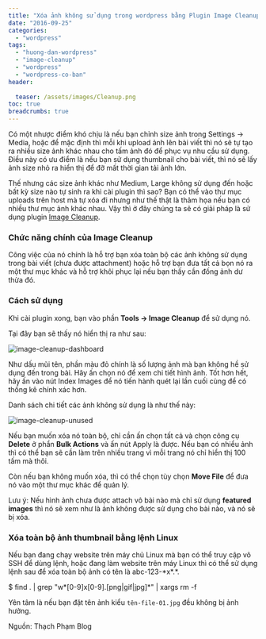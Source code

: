 ```yaml
---
title: "Xóa ảnh không sử dụng trong wordpress bằng Plugin Image Cleanup"
date: "2016-09-25"
categories: 
  - "wordpress"
tags: 
  - "huong-dan-wordpress"
  - "image-cleanup"
  - "wordpress"
  - "wordpress-co-ban"
header:
  
  teaser: /assets/images/Cleanup.png
toc: true
breadcrumbs: true
---
```


Có một nhược điểm khó chịu là nếu bạn chỉnh size ảnh trong Settings -> Media, hoặc để mặc định thì mỗi khi upload ảnh lên bài viết thì nó sẽ tự tạo ra nhiều size ảnh khác nhau cho tấm ảnh đó để phục vụ nhu cầu sử dụng. Điều này có ưu điểm là nếu bạn sử dụng thumbnail cho bài viết, thì nó sẽ lấy ảnh size nhỏ ra hiển thị để đỡ mất thời gian tải ảnh lớn.

Thế nhưng các size ảnh khác như Medium, Large không sử dụng đến hoặc bất kỳ size nào tự sinh ra khi cài plugin thì sao? Bạn có thể vào thư mục uploads trên host mà tự xóa đi nhưng như thế thật là thảm họa nếu bạn có nhiều thư mục ảnh khác nhau. Vậy thì ở đây chúng ta sẽ có giải pháp là sử dụng plugin [Image Cleanup](https://wordpress.org/plugins/image-cleanup/).

### Chức năng chính của Image Cleanup

Công việc của nó chính là hỗ trợ bạn xóa toàn bộ các ảnh không sử dụng trong bài viết (chưa được attachment) hoặc hỗ trợ bạn đưa tất cả bọn nó ra một thư mục khác và hỗ trợ khôi phục lại nếu bạn thấy cần đống ảnh dư thừa đó.

### Cách sử dụng

Khi cài plugin xong, bạn vào phần **Tools -> Image Cleanup** để sử dụng nó.

Tại đây bạn sẽ thấy nó hiển thị ra như sau:

![image-cleanup-dashboard](/assets/images/image-cleanup-dashboard.jpg)

Như dấu mũi tên, phần màu đỏ chính là số lượng ảnh mà bạn không hề sử dụng đến trong bài. Hãy ấn chọn nó để xem chi tiết hình ảnh. Tốt hơn hết, hãy ấn vào nút Index Images để nó tiến hành quét lại lần cuối cùng để có thống kê chính xác hơn.

Danh sách chi tiết các ảnh không sử dụng là như thế này:

![image-cleanup-unused](/assets/images/image-cleanup-unused.jpg)

Nếu bạn muốn xóa nó toàn bộ, chỉ cần ấn chọn tất cả và chọn công cụ **Delete** ở phần **Bulk Actions** và ấn nút Apply là được. Nếu bạn có nhiều ảnh thì có thể bạn sẽ cần làm trên nhiều trang vì mỗi trang nó chỉ hiển thị 100 tấm mà thôi.

Còn nếu bạn không muốn xóa, thì có thể chọn tùy chọn **Move File** để đưa nó vào một thư mục khác để quản lý.

Lưu ý: Nếu hình ảnh chưa được attach vô bài nào mà chỉ sử dụng **featured images** thì nó sẽ xem như là ảnh không được sử dụng cho bài nào, và nó sẽ bị xóa.

### Xóa toàn bộ ảnh thumbnail bằng lệnh Linux

Nếu bạn đang chạy website trên máy chủ Linux mà bạn có thể truy cập vô SSH để dùng lệnh, hoặc đang làm website trên máy Linux thì có thể sử dụng lệnh sau để xóa toàn bộ ảnh có tên là abc-123-\*x\*.\*.

$ find . | grep "w\*\[0-9\]x\[0-9\].\[png|gif|jpg\]\*" | xargs rm -f

Yên tâm là nếu bạn đặt tên ảnh kiểu `tên-file-01.jpg` đều không bị ảnh hưởng.

Nguồn: Thạch Phạm Blog
